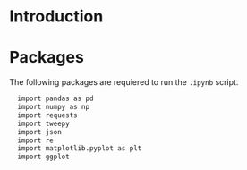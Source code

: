 # Introduction

# Packages
  The following packages are requiered to run the <code>.ipynb</code> script.

  ```sh
    import pandas as pd
    import numpy as np
    import requests
    import tweepy
    import json
    import re
    import matplotlib.pyplot as plt
    import ggplot
  ```

